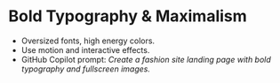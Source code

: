 # Bold Typography & Maximalism

- Oversized fonts, high energy colors.
- Use motion and interactive effects.
- GitHub Copilot prompt: *Create a fashion site landing page with bold typography and fullscreen images.*